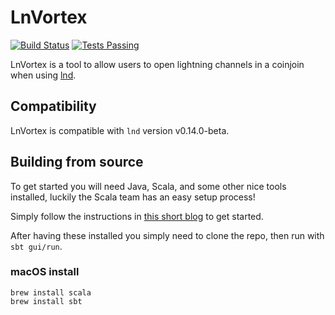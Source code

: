 # LnVortex

[![Build Status](https://github.com/benthecarman/ln-vortex/actions/workflows/compile.yml/badge.svg)](https://github.com/benthecarman/ln-vortex/actions)
[![Tests Passing](https://github.com/benthecarman/ln-vortex/actions/workflows/test.yml/badge.svg)](https://github.com/benthecarman/ln-vortex/actions)

LnVortex is a tool to allow users to open lightning channels in a coinjoin when
using [lnd](https://github.com/lightningnetwork/lnd).

## Compatibility

LnVortex is compatible with `lnd` version v0.14.0-beta.

## Building from source

To get started you will need Java, Scala, and some other nice tools installed, luckily the Scala team has an easy setup
process!

Simply follow the instructions in [this short blog](https://www.scala-lang.org/2020/06/29/one-click-install.html) to get
started.

After having these installed you simply need to clone the repo, then run with `sbt gui/run`.

### macOS install

```
brew install scala
brew install sbt
```
